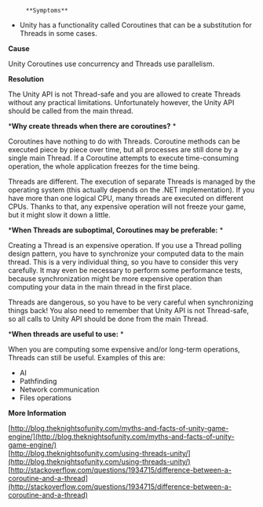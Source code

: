 
         **Symptoms** 

*   Unity has a functionality called Coroutines that can be a substitution for Threads in some cases.

 **Cause** 

Unity Coroutines use concurrency and Threads use parallelism.

 **Resolution** 

The Unity API is not Thread-safe and you are allowed to create Threads without any practical limitations. Unfortunately however, the Unity API should be called from the main thread.

***Why create threads when there are coroutines?** * 

Coroutines have nothing to do with Threads. Coroutine methods can be executed piece by piece over time, but all processes are still done by a single main Thread. If a Coroutine attempts to execute time-consuming operation, the whole application freezes for the time being.

Threads are different. The execution of separate Threads is managed by the operating system (this actually depends on the .NET implementation). If you have more than one logical CPU, many threads are executed on different CPUs. Thanks to that, any expensive operation will not freeze your game, but it might slow it down a little.

***When Threads are suboptimal, Coroutines may be preferable:** * 

Creating a Thread is an expensive operation. If you use a Thread polling design pattern, you have to synchronize your computed data to the main thread. This is a very individual thing, so you have to consider this very carefully. It may even be necessary to perform some performance tests, because synchronization might be more expensive operation than computing your data in the main thread in the first place.


Threads are dangerous, so you have to be very careful when synchronizing things back! You also need to remember that Unity API is not Thread-safe, so all calls to Unity API should be done from the main Thread.

 ***When threads are useful to use:** *  

When you are computing some expensive and/or long-term operations, Threads can still be useful. Examples of this are:

*   AI
*   Pathfinding
*   Network communication
*   Files operations 

 **More Information** 

[http://blog.theknightsofunity.com/myths-and-facts-of-unity-game-engine/](http://blog.theknightsofunity.com/myths-and-facts-of-unity-game-engine/)  
[http://blog.theknightsofunity.com/using-threads-unity/](http://blog.theknightsofunity.com/using-threads-unity/)
[http://stackoverflow.com/questions/1934715/difference-between-a-coroutine-and-a-thread](http://stackoverflow.com/questions/1934715/difference-between-a-coroutine-and-a-thread)

      